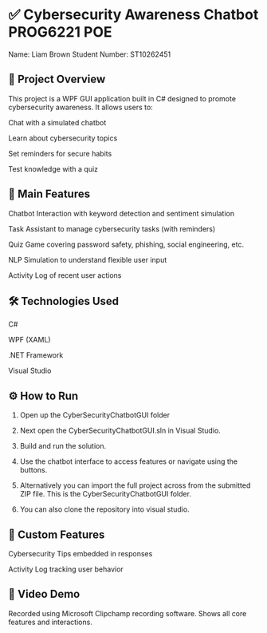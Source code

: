 # ✅ Cybersecurity Awareness Chatbot PROG6221 POE
Name: Liam Brown
Student Number: ST10262451

## 📘 Project Overview
This project is a WPF GUI application built in C# designed to promote cybersecurity awareness. It allows users to:

Chat with a simulated chatbot

Learn about cybersecurity topics

Set reminders for secure habits

Test knowledge with a quiz

## 🧠 Main Features
Chatbot Interaction with keyword detection and sentiment simulation

Task Assistant to manage cybersecurity tasks (with reminders)

Quiz Game covering password safety, phishing, social engineering, etc.

NLP Simulation to understand flexible user input

Activity Log of recent user actions

## 🛠️ Technologies Used
C#

WPF (XAML)

.NET Framework

Visual Studio

## ⚙️ How to Run
1. Open up the CyberSecurityChatbotGUI folder 

2. Next open the CyberSecurityChatbotGUI.sln in Visual Studio.

3. Build and run the solution.

4. Use the chatbot interface to access features or navigate using the buttons.

5. Alternatively you can import the full project across from the submitted ZIP file. This is the CyberSecurityChatbotGUI folder.

6. You can also clone the repository into visual studio.

## 🎯 Custom Features

Cybersecurity Tips embedded in responses

Activity Log tracking user behavior

## 🎥 Video Demo
Recorded using Microsoft Clipchamp recording software.
Shows all core features and interactions.


